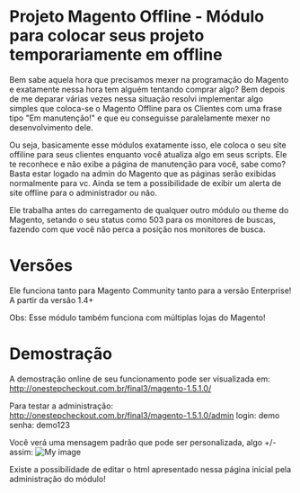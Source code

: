 ﻿Projeto Magento Offline - Módulo para colocar seus projeto temporariamente em offline
=================

Bem sabe aquela hora que precisamos mexer na programação do Magento e exatamente nessa hora tem alguém tentando comprar algo? Bem depois de me deparar várias vezes nessa situação resolvi implementar algo simples que coloca-se o Magento Offline para os Clientes com uma frase tipo "Em manutenção!" e que eu conseguisse paralelamente mexer no desenvolvimento dele.

Ou seja, basicamente esse módulos exatamente isso, ele coloca o seu site offiline para seus clientes enquanto você atualiza algo em seus scripts. Ele te reconhece e não exibe a página de manutenção para você, sabe como? Basta estar logado na admin do Magento que as páginas serão exibidas normalmente para vc. Ainda se tem a possibilidade de exibir um alerta de site offline para o administrador ou não.

Ele trabalha antes do carregamento de qualquer outro módulo ou theme do Magento, setando o seu status como 503 para os monitores de buscas, fazendo com que você não perca a posição nos monitores de busca.

Versões
=================
Ele funciona tanto para Magento Community tanto para a versão Enterprise! A partir da versão 1.4+

Obs: Esse módulo também funciona com múltiplas lojas do Magento!

Demostração
=================
A demostração online de seu funcionamento pode ser visualizada em: http://onestepcheckout.com.br/final3/magento-1.5.1.0/

Para testar a administração: http://onestepcheckout.com.br/final3/magento-1.5.1.0/admin
login: demo
senha: demo123

Você verá uma mensagem padrão que pode ser personalizada, algo +/- assim:
![My image](https://github.com/deivisonarthur/MagentoOffline/demo.png)

Existe a possibilidade de editar o html apresentado nessa página inicial pela administração do módulo!

